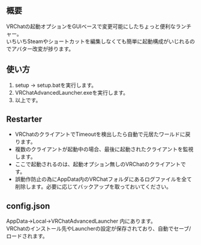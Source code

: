 ## 概要
VRChatの起動オプションをGUIベースで変更可能にしたちょっと便利なランチャー。  
いちいちSteamやショートカットを編集しなくても簡単に起動構成がいじれるのでアバター改変が捗ります。

## 使い方
1. setup -> setup.batを実行します。
2. VRChatAdvancedLauncher.exeを実行します。
3. 以上です。

## Restarter
* VRChatのクライアントでTimeoutを検出したら自動で元居たワールドに戻ります。
* 複数のクライアントが起動中の場合、最後に起動されたクライアントを監視します。
* ここで起動されるのは、起動オプション無しのVRChatのクライアントです。
* 誤動作防止の為にAppData内のVRChatフォルダにあるログファイルを全て削除します。必要に応じてバックアップを取っておいてください。

## config.json
AppData->Local->VRChatAdvancedLauncher 内にあります。  
VRChatのインストール先やLauncherの設定が保存されており、自動でセーブ/ロードされます。
